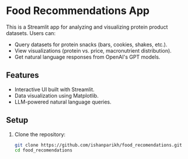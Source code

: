 # Food Recommendations App

This is a Streamlit app for analyzing and visualizing protein product datasets. Users can:
- Query datasets for protein snacks (bars, cookies, shakes, etc.).
- View visualizations (protein vs. price, macronutrient distribution).
- Get natural language responses from OpenAI's GPT models.

## Features
- Interactive UI built with Streamlit.
- Data visualization using Matplotlib.
- LLM-powered natural language queries.

## Setup
1. Clone the repository:
   ```bash
   git clone https://github.com/ishanparikh/food_recomendations.git
   cd food_recomendations
